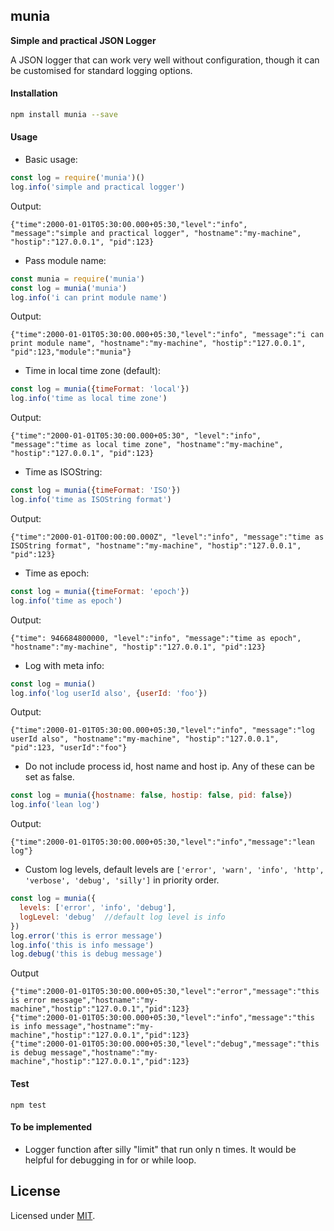 ## munia

**Simple and practical JSON Logger**

A JSON logger that can work very well without configuration, though it can be customised for standard logging options.

#### Installation

```sh
npm install munia --save
```

#### Usage
* Basic usage:
```javascript
const log = require('munia')()
log.info('simple and practical logger')
```
Output:

`{"time":2000-01-01T05:30:00.000+05:30,"level":"info", "message":"simple and practical logger", "hostname":"my-machine", "hostip":"127.0.0.1", "pid":123}`

* Pass module name:
```javascript
const munia = require('munia')
const log = munia('munia')
log.info('i can print module name')
```
Output:

`{"time":2000-01-01T05:30:00.000+05:30,"level":"info", "message":"i can print module name", "hostname":"my-machine", "hostip":"127.0.0.1", "pid":123,"module":"munia"}`

* Time in local time zone (default):
```javascript
const log = munia({timeFormat: 'local'})
log.info('time as local time zone')
```
Output:

`{"time":"2000-01-01T05:30:00.000+05:30", "level":"info", "message":"time as local time zone", "hostname":"my-machine", "hostip":"127.0.0.1", "pid":123}`

* Time as ISOString:
```javascript
const log = munia({timeFormat: 'ISO'})
log.info('time as ISOString format')
```

Output:

`{"time":"2000-01-01T00:00:00.000Z", "level":"info", "message":"time as ISOString format", "hostname":"my-machine", "hostip":"127.0.0.1", "pid":123}`

* Time as epoch:
```javascript
const log = munia({timeFormat: 'epoch'})
log.info('time as epoch')
```
Output:

`{"time": 946684800000, "level":"info", "message":"time as epoch", "hostname":"my-machine", "hostip":"127.0.0.1", "pid":123}`

* Log with meta info:
```javascript
const log = munia()
log.info('log userId also', {userId: 'foo'})
```
Output:

`{"time":2000-01-01T05:30:00.000+05:30,"level":"info", "message":"log userId also", "hostname":"my-machine", "hostip":"127.0.0.1", "pid":123, "userId":"foo"}`

* Do not include process id, host name and host ip. Any of these can be set as false.
```javascript
const log = munia({hostname: false, hostip: false, pid: false})
log.info('lean log')
```
Output:

`{"time":2000-01-01T05:30:00.000+05:30,"level":"info","message":"lean log"}`
* Custom log levels, default levels are `['error', 'warn', 'info', 'http', 'verbose', 'debug', 'silly']` in priority order.
```javascript
const log = munia({
  levels: ['error', 'info', 'debug'],
  logLevel: 'debug'  //default log level is info
})
log.error('this is error message')
log.info('this is info message')
log.debug('this is debug message')
```
Output
```shell
{"time":2000-01-01T05:30:00.000+05:30,"level":"error","message":"this is error message","hostname":"my-machine","hostip":"127.0.0.1","pid":123}
{"time":2000-01-01T05:30:00.000+05:30,"level":"info","message":"this is info message","hostname":"my-machine","hostip":"127.0.0.1","pid":123}
{"time":2000-01-01T05:30:00.000+05:30,"level":"debug","message":"this is debug message","hostname":"my-machine","hostip":"127.0.0.1","pid":123}
```

#### Test

```shell
npm test
```

#### To be implemented

* Logger function after silly "limit" that run only n times. It would be helpful for debugging in for or while loop.

## License

Licensed under [MIT](./LICENSE).
